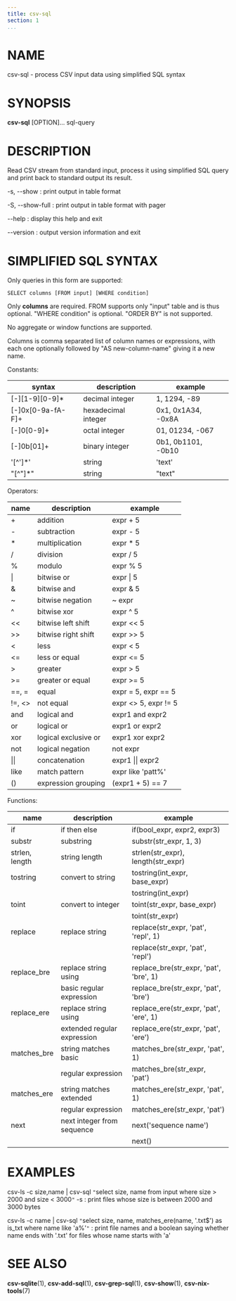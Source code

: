```yaml
---
title: csv-sql
section: 1
...
```


# NAME #

csv-sql - process CSV input data using simplified SQL syntax

# SYNOPSIS #

**csv-sql** [OPTION]... sql-query

# DESCRIPTION #

Read CSV stream from standard input, process it using simplified SQL query
and print back to standard output its result.

-s, \--show
:   print output in table format

-S, \--show-full
:   print output in table format with pager

\--help
:   display this help and exit

\--version
:   output version information and exit

# SIMPLIFIED SQL SYNTAX #

Only queries in this form are supported:

`SELECT columns [FROM input] [WHERE condition]`

Only **columns** are required. FROM supports only "input" table and is thus
optional. "WHERE condition" is optional. "ORDER BY" is not supported.

No aggregate or window functions are supported.

Columns is comma separated list of column names or expressions, with each one
optionally followed by "AS new-column-name" giving it a new name.

Constants:

| syntax           | description                   | example                   |
|------------------|-------------------------------|---------------------------|
| [-]\[1-9\]\[0-9\]*| decimal integer              | 1, 1294, -89              |
| [-]0x[0-9a-fA-F]+| hexadecimal integer           | 0x1, 0x1A34, -0x8A        |
| [-]0[0-9]+       | octal integer                 | 01, 01234, -067           |
| [-]0b[01]+       | binary integer                | 0b1, 0b1101, -0b10        |
| \'[^']*\'        | string                        | \'text\'                  |
| \"[^"]*\"        | string                        | \"text\"                  |

Operators:

| name        | description                   | example                   |
|-------------|-------------------------------|---------------------------|
| +           | addition                      | expr + 5                  |
| -           | subtraction                   | expr - 5                  |
| *           | multiplication                | expr * 5                  |
| /           | division                      | expr / 5                  |
| %           | modulo                        | expr % 5                  |
| \|          | bitwise or                    | expr \| 5                 |
| &           | bitwise and                   | expr & 5                  |
| ~           | bitwise negation              | ~ expr                    |
| ^           | bitwise xor                   | expr ^ 5                  |
| <<          | bitwise left shift            | expr << 5                 |
| >>          | bitwise right shift           | expr >> 5                 |
| <           | less                          | expr < 5                  |
| <=          | less or equal                 | expr <= 5                 |
| >           | greater                       | expr > 5                  |
| >=          | greater or equal              | expr >= 5                 |
| ==, =       | equal                         | expr = 5, expr == 5       |
| !=, <>      | not equal                     | expr <> 5, expr != 5      |
| and         | logical and                   | expr1 and expr2           |
| or          | logical or                    | expr1 or expr2            |
| xor         | logical exclusive or          | expr1 xor expr2           |
| not         | logical negation              | not expr                  |
| \|\|        | concatenation                 | expr1 \|\| expr2          |
| like        | match pattern                 | expr like \'patt%\'       |
| ()          | expression grouping           | (expr1 + 5) == 7          |

Functions:

| name           | description                   | example                                    |
|----------------|-------------------------------|--------------------------------------------|
| if             | if then else                  | if(bool_expr, expr2, expr3)                |
| substr         | substring                     | substr(str_expr, 1, 3)                     |
| strlen, length | string length                 | strlen(str_expr), length(str_expr)         |
| tostring       | convert to string             | tostring(int_expr, base_expr)              |
|                |                               | tostring(int_expr)                         |
| toint          | convert to integer            | toint(str_expr, base_expr)                 |
|                |                               | toint(str_expr)                            |
| replace        | replace string                | replace(str_expr, \'pat\', \'repl\', 1)    |
|                |                               | replace(str_expr, \'pat\', \'repl\')       |
| replace_bre    | replace string using          | replace_bre(str_expr, \'pat\', \'bre\', 1) |
|                | basic regular expression      | replace_bre(str_expr, \'pat\', \'bre\')    |
| replace_ere    | replace string using          | replace_ere(str_expr, \'pat\', \'ere\', 1) |
|                | extended regular expression   | replace_ere(str_expr, \'pat\', \'ere\')    |
| matches_bre    | string matches basic          | matches_bre(str_expr, \'pat\', 1)          |
|                | regular expression            | matches_bre(str_expr, \'pat\')             |
| matches_ere    | string matches extended       | matches_ere(str_expr, \'pat\', 1)          |
|                | regular expression            | matches_ere(str_expr, \'pat\')             |
| next           | next integer from sequence    | next(\'sequence name\')                    |
|                |                               | next()                                     |


# EXAMPLES #

csv-ls -c size,name | csv-sql `"`select size, name from input where size > 2000 and size < 3000`"` -s
:    print files whose size is between 2000 and 3000 bytes

csv-ls -c name | csv-sql `"`select size, name, matches_ere(name, '\.txt$') as is_txt where name like 'a%'`"`
:    print file names and a boolean saying whether name ends with '.txt' for files whose name starts with 'a'

# SEE ALSO #

**csv-sqlite**(1), **csv-add-sql**(1), **csv-grep-sql**(1), **csv-show**(1),
**csv-nix-tools**(7)
